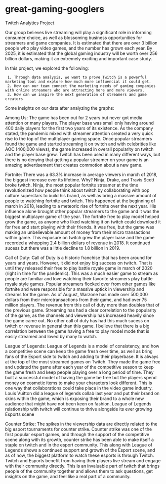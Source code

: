 # great-gaming-googlers
Twitch Analytics Project 

Our group believes live streaming will play a significant role in informing consumer choice, as well as blossoming business opportunities for streamers and game companies. 
It is estimated that there are over 3 billion people who play video games, and the number has grown each year. By 2025, it is estimated that the global gaming industry will be worth over 256 billion dollars, making it an extremely exciting and important case study.

In this project, we explored the following:


     1. Through data analysis, we want to prove Twitch is a powerful marketing tool and explore how much more influencial it could get.
     2. How can our team connect the marketing needs of gaming companies with online streamers who are attracting more and more viewers.
     3. How can we inspire the next generation of streamers and game creators
    

Some insights on our data after analyzing the graphs:


Among Us: The game has been out for 2 years but never got media attention or many players. The player base was small only having around 400 daily  players for the first two years of its existence. As the company stated, the pandemic mixed with streamer attention created a very quick rise to the top of the multiplayer gaming space. Once popular streamers found the game and started streaming it on twitch and with celebrities like AOC (400,000 views), the game increased in overall popularity on twitch and the player base grew. Twitch has been used in many different ways, but there is no denying that getting a popular streamer on your game is an amazing advertisement that creates commotion about a new game. 


Fortnite: There was a 63.3% increase in average viewers in march of 2018, the biggest increase over its lifetime. Why? Ninja, Drake, and Travis Scott broke twitch. 
Ninja, the most popular fortnite streamer at the time revolutionized how people think about twitch by collaborating with pop culture superstars to build his brand, as well as bring a massive amount of people to watching fortnite and twitch. This happened at the beginning of march in 2018, leading to a meteoric rise of fortnite over the next year. His influence alone brought other popular streamers to the game and it was the biggest multiplayer game of the year. The fortnite free to play model helped grow the game, as anyone who liked watching it on twitch could download it for free and start playing with their friends. It was free, but the game was making an unbelievable amount of money from their micro transactions within game. This exposure on twitch grew the player base and the game recorded a whopping 2.4 billion dollars of revenue in 2018. It continued sucess but there was a little decline to 1.8 billion in 2019. 


Call of Duty: Call of Duty is a historic franchise that has been around for years and years. However, it did not enjoy big success on twitch. That is until they released their free to play battle royale game in march of 2020 (right in time for the pandemic). This was a much easier game to stream as people are familiar and love watching their favorite streamers play battle royale style games. Popular streamers flocked over from other games like fortnite and were responsible for a massive uptick in viewership and streams for the game. As of August, Warzone has made over 500,000 dollars from their microtransactions from their game, and had over 75 million players. The revenue from this call of duty more than doubles that of the previous game. Streaming has had a clear correlation to the popularity of the game, as the channels and viewership has increased heavily since the game came out. No other call of duty has had this much sucess on twitch or revenue in general than this game. I believe that there is a big correlation between the game having a free to play model mode that is easily streamed and loved by many to watch. 


League of Legends: League of Legends is a model of consistency, and how a competitive scene can keep the game fresh over time, as well as bring fans of the Esport side to twitch and adding to their playerbase. It is always at the top of the most streamed games on Twitch. They made the game free and updated the game after each year of the competitive season to keep the game fresh and keep people playing over a long period of time. They built a successful model of having the game be free but the players spend money on cosmetic items to make your characters look different. This is one way that collaborations could take place in the video game industry. Louis Vuitton did a league of legends collab last year and put their brand on skins within the game, which is exposing their brand to a whole new audience that might have not been keen on fashion. League of Legends relationship with twitch will continue to thrive alongside its ever growing Esports scene 


Counter Strike: The spikes in the viewership data are directly related to the big esport tournaments for counter strike. Counter strike was one of the first popular esport games, and through the support of the competitive scene along with its growth, counter strike has been able to make itself a staple on twitch and in the esport community. This along with League of Legends shows a continued support and growth of the Esport scene, and as of now, the biggest platform to watch these esports is through Twitch. Twitch and Esports benefit from having their players live stream and engage with their community directly. This is an invaluable part of twitch that brings people of the community together and allows them to ask questions, get insights on the game, and feel like a real part of a community. 



